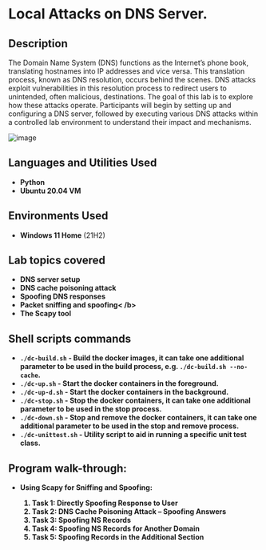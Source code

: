 <h1>Local Attacks on DNS Server.</h1>

<h2>Description</h2>
The Domain Name System (DNS) functions as the Internet’s phone book, translating hostnames into IP addresses and vice versa. This translation process, known as DNS resolution, occurs behind the scenes. DNS attacks exploit vulnerabilities in this resolution process to redirect users to unintended, often malicious, destinations. The goal of this lab is to explore how these attacks operate. Participants will begin by setting up and configuring a DNS server, followed by executing various DNS attacks within a controlled lab environment to understand their impact and mechanisms.
<br />

![image](https://github.com/user-attachments/assets/af85632f-4ce9-447a-9585-808c59a1fe82)


<h2>Languages and Utilities Used</h2>

- <b>Python</b> 
- <b>Ubuntu 20.04 VM</b>

<h2>Environments Used </h2>

- <b>Windows 11 Home</b> (21H2)

<h2> Lab topics covered</h2>

- <b>DNS server setup</b>
- <b>DNS cache poisoning attack</b>
- <b>Spoofing DNS responses</b>
- <b>Packet sniffing and spoofing< /b>
- <b>The Scapy tool</b>


<h2>Shell scripts commands</h2>

- `./dc-build.sh` - Build the docker images, it can take one additional parameter to be used in the build process, e.g. `./dc-build.sh --no-cache`.
- `./dc-up.sh` - Start the docker containers in the foreground.
- `./dc-up-d.sh` - Start the docker containers in the background.
- `./dc-stop.sh` - Stop the docker containers, it can take one additional parameter to be used in the stop process.
- `./dc-down.sh` - Stop and remove the docker containers, it can take one additional parameter to be used in the stop and remove process.
- `./dc-unittest.sh` - Utility script to aid in running a specific unit test class.

<h2>Program walk-through:</h2>

- <b> Using Scapy for Sniffing and Spoofing:</b>

     1. Task 1: Directly Spoofing Response to User<br>
     2. Task 2: DNS Cache Poisoning Attack – Spoofing Answers<br>
     3. Task 3: Spoofing NS Records<br>
     4. Task 4: Spoofing NS Records for Another Domain<br>
     5. Task 5: Spoofing Records in the Additional Section<br>
 


